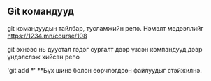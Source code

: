 ## Git командууд
git командуудын тайлбар, тусламжийн репо. Нэмэлт мэдээллийг https://1234.mn/course/108

git эхнээс нь дуустал гэдэг сургалт дээр үзсэн компандууд дээр үндэлслэж хийсэн репо

'git add *' **Бүх шинэ болон өөрчлөгдсөн файлуудыг стэйжилнэ. 
